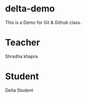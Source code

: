 # delta-demo
This is a Demo for Git &amp; Github class.

# Teacher
 Shradha khapra

# Student
Delta Student

